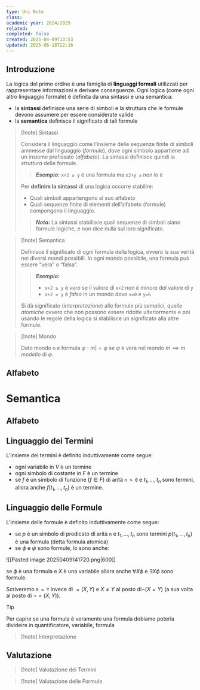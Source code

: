 ```yaml
---
type: Uni Note
class: 
academic year: 2024/2025
related: 
completed: false
created: 2025-04-09T13:53
updated: 2025-06-18T22:16
---
```

## Introduzione

La logica del primo ordine è una famiglia di **linguaggi formali** utilizzati per rappresentare informazioni e derivare conseguenze.
Ogni logica (come ogni altro linguaggio formale) è definita da una sintassi e una semantica:
- la **sintassi** definisce una serie di simboli e la struttura che le formule devono assumere per essere considerate valide
- la **semantica** definisce il significato di tali formule

>[!note] Sintassi
>
>Considera il linguaggio come l’insieme delle sequenze finite di simboli ammesse dal linguaggio (*formule*), dove ogni simbolo appartiene ad un insieme prefissato (*alfabeto*). La sintassi definisce quindi la *struttura* delle formule.
>
>>***Esempio:*** `x+2 ≥ y` è una formula ma `x2+y ≥` non lo è
>
>Per **definire la sintassi** di una logica occorre stabilire:
>- Quali simboli appartengono al suo alfabeto
>- Quali sequenze finite di elementi dell’alfabeto (formule) compongono il linguaggio.
>
>>***Nota:*** La sintassi stabilisce quali sequenze di simboli siano formule logiche, e non dice nulla sul loro significato.

>[!note] Semantica
>
>Definisce il significato di ogni formula della logica, ovvero la sua verità nei diversi mondi possibili. In ogni mondo possibile, una formula può essere “vera” o “falsa”.
>
>>***Esempio:***
>>- `x+2 ≥ y` è *vero* se il valore di `x+2` non è minore del valore di `y`
>>- `x+2 ≥ y` è *falso* in un mondo dove `x=0` e `y=6`
>
>Si dà significato (*interpretazione*) alle formule più semplici, quelle *atomiche* ovvero che non possono essere ridotte ulteriormente e poi usando le regole della logica si stabilisce un significato alla altre formule.

>[!note] Mondo
>
>Dato mondo `m` e formula $φ: m |= φ$ se $φ$ è vera nel mondo $m \implies m$ *modello* di $φ$.

## Alfabeto



# Semantica



## Alfabeto

## Linguaggio dei Termini

L’insieme dei termini è definito induttivamente come segue:

- ogni variabile in $V$ è un termine
- ogni simbolo di costante in $F$ è un termine
- se $f$ è un simbolo di funzione ($f \in F$) di arità `n > 0` e $t_{1},\, \dots,\, t_{n}$ sono termini, allora anche $f(t_{1}, \, \dots, \, t_{n} )$ è un termine.

## Linguaggio delle Formule

L’insieme delle formule è definito induttivamente come segue:

- se $p$ è un simbolo di predicato di arità `n` e $t_{1},...,t_{n}$ sono termini $p(t_{1},...,t_{n})$ è una formula (detta formula atomica)
- se $\phi$ e $\psi$ sono formule, lo sono anche:

![[Pasted image 20250409141720.png|600]]

se $\phi$ è una formula e $X$ è una variabile allora anche $\forall X \phi$ e $\exists X \phi$ sono formule.

Scriveremo `X = Y` invece di $= (X,Y)$ e $X \not= Y$ al posto di$¬(X=Y)$ (a sua volta al posto di $¬=(X,Y)$).

>[!tip]
>
>Per capire se una formula è veramente una formula dobiamo poterla divideire in quantificatore, variabile, formula

>[!note] Interpretazione


## Valutazione

>[!note] Valutazione dei Termini
>
>

>[!note] Valutazione delle Formule
>
>

